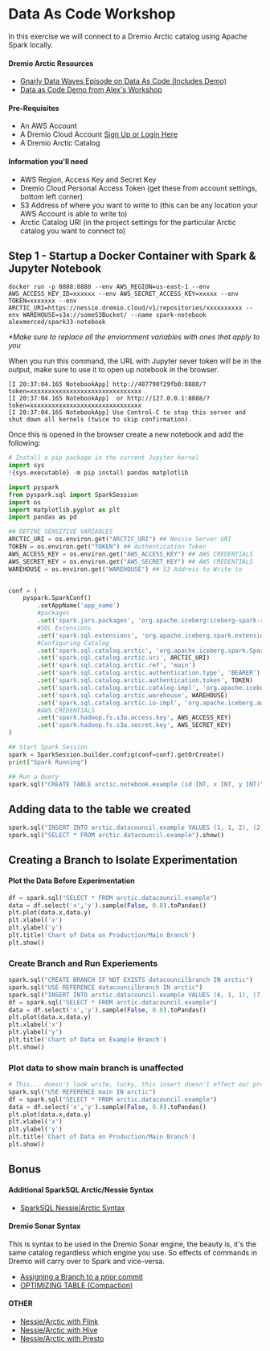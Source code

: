 # Data As Code Workshop

In this exercise we will connect to a Dremio Arctic catalog using Apache Spark locally.

#### Dremio Arctic Resources

- [Gnarly Data Waves Episode on Data As Code (Includes Demo)](https://youtu.be/mMda-BMuQUQ)
- [Data as Code Demo from Alex's Workshop](https://youtu.be/JCpWfsu-liw)

#### Pre-Requisites

- An AWS Account
- A Dremio Cloud Account [Sign Up or Login Here](https://app.dremio.cloud/)
- A Dremio Arctic Catalog 

#### Information you'll need

- AWS Region, Access Key and Secret Key 
- Dremio Cloud Personal Access Token (get these from account settings, bottom left corner)
- S3 Address of where you want to write to (this can be any location your AWS Account is able to write to)
- Arctic Catalog URI (in the project settings for the particular Arctic catalog you want to connect to)

## Step 1 - Startup a Docker Container with Spark & Jupyter Notebook

```
docker run -p 8888:8888 --env AWS_REGION=us-east-1 --env AWS_ACCESS_KEY_ID=xxxxxx --env AWS_SECRET_ACCESS_KEY=xxxxx --env TOKEN=xxxxxxx --env ARCTIC_URI=https://nessie.dremio.cloud/v1/repositories/xxxxxxxxxx --env WAREHOUSE=s3a://someS3Bucket/ --name spark-notebook alexmerced/spark33-notebook
```
_*Make sure to replace all the enviornment variables with ones that apply to you_

When you run this command, the URL with Jupyter sever token will be in the output, make sure to use it to open up notebook in the browser.

```
[I 20:37:04.165 NotebookApp] http://487790f29fb0:8888/?token=xxxxxxxxxxxxxxxxxxxxxxxxxxxxxxx
[I 20:37:04.165 NotebookApp]  or http://127.0.0.1:8888/?token=xxxxxxxxxxxxxxxxxxxxxxxxxxxxxxx
[I 20:37:04.165 NotebookApp] Use Control-C to stop this server and shut down all kernels (twice to skip confirmation).
```

Once this is opened in the browser create a new notebook and add the following:

```py
# Install a pip package in the current Jupyter kernel
import sys
!{sys.executable} -m pip install pandas matplotlib

import pyspark
from pyspark.sql import SparkSession
import os
import matplotlib.pyplot as plt
import pandas as pd

## DEFINE SENSITIVE VARIABLES
ARCTIC_URI = os.environ.get("ARCTIC_URI") ## Nessie Server URI
TOKEN = os.environ.get("TOKEN") ## Authentication Token
AWS_ACCESS_KEY = os.environ.get("AWS_ACCESS_KEY") ## AWS CREDENTIALS
AWS_SECRET_KEY = os.environ.get("AWS_SECRET_KEY") ## AWS CREDENTIALS
WAREHOUSE = os.environ.get("WAREHOUSE") ## S3 Address to Write to


conf = (
    pyspark.SparkConf()
        .setAppName('app_name')
  		#packages
        .set('spark.jars.packages', 'org.apache.iceberg:iceberg-spark-runtime-3.3_2.12:1.0.0,org.projectnessie:nessie-spark-extensions-3.3_2.12:0.44.0,software.amazon.awssdk:bundle:2.17.178,software.amazon.awssdk:url-connection-client:2.17.178')
  		#SQL Extensions
        .set('spark.sql.extensions', 'org.apache.iceberg.spark.extensions.IcebergSparkSessionExtensions,org.projectnessie.spark.extensions.NessieSparkSessionExtensions')
  		#Configuring Catalog
        .set('spark.sql.catalog.arctic', 'org.apache.iceberg.spark.SparkCatalog')
        .set('spark.sql.catalog.arctic.uri', ARCTIC_URI)
        .set('spark.sql.catalog.arctic.ref', 'main')
        .set('spark.sql.catalog.arctic.authentication.type', 'BEARER')
        .set('spark.sql.catalog.arctic.authentication.token', TOKEN)
        .set('spark.sql.catalog.arctic.catalog-impl', 'org.apache.iceberg.nessie.NessieCatalog')
        .set('spark.sql.catalog.arctic.warehouse', WAREHOUSE)
        .set('spark.sql.catalog.arctic.io-impl', 'org.apache.iceberg.aws.s3.S3FileIO')
  		#AWS CREDENTIALS
        .set('spark.hadoop.fs.s3a.access.key', AWS_ACCESS_KEY)
        .set('spark.hadoop.fs.s3a.secret.key', AWS_SECRET_KEY)
)

## Start Spark Session
spark = SparkSession.builder.config(conf=conf).getOrCreate()
print("Spark Running")

## Run a Query
spark.sql("CREATE TABLE arctic.notebook.example (id INT, x INT, y INT)").show()
```

## Adding data to the table we created

```py
spark.sql("INSERT INTO arctic.datacouncil.example VALUES (1, 1, 2), (2, 2, 3), (3, 3, 2), (4, 4, 4), (5, 5, 6)").show()
spark.sql("SELECT * FROM arctic.datacouncil.example").show()
```

## Creating a Branch to Isolate Experimentation

#### Plot the Data Before Experimentation

```py
df = spark.sql("SELECT * FROM arctic.datacouncil.example")
data = df.select('x','y').sample(False, 0.8).toPandas()
plt.plot(data.x,data.y)
plt.xlabel('x')
plt.ylabel('y')
plt.title('Chart of Data on Production/Main Branch')
plt.show()
```

### Create Branch and Run Experiements

```py
spark.sql("CREATE BRANCH IF NOT EXISTS datacouncilbranch IN arctic")
spark.sql("USE REFERENCE datacouncilbranch IN arctic")
spark.sql("INSERT INTO arctic.datacouncil.example VALUES (6, 1, 1), (7, 7, 9), (8, 2, 3), (9, 3, 8), (10, 5, 2)").show()
df = spark.sql("SELECT * FROM arctic.datacouncil.example")
data = df.select('x','y').sample(False, 0.8).toPandas()
plt.plot(data.x,data.y)
plt.xlabel('x')
plt.ylabel('y')
plt.title('Chart of Data on Example Branch')
plt.show()
```

### Plot data to show main branch is unaffected

```py
# This... doesn't look write, lucky, this insert doesn't effect our production branch
spark.sql("USE REFERENCE main IN arctic")
df = spark.sql("SELECT * FROM arctic.datacouncil.example")
data = df.select('x','y').sample(False, 0.8).toPandas()
plt.plot(data.x,data.y)
plt.xlabel('x')
plt.ylabel('y')
plt.title('Chart of Data on Production/Main Branch')
plt.show()
```

## Bonus

#### Additional SparkSQL Arctic/Nessie Syntax
- [SparkSQL Nessie/Arctic Syntax](https://projectnessie.org/tools/sql/)

#### Dremio Sonar Syntax
This is syntax to be used in the Dremio Sonar engine, the beauty is, it's the same catalog regardless which engine you use. So effects of commands in Dremio will carry over to Spark and vice-versa.

- [Assigning a Branch to a prior commit](https://docs.dremio.com/cloud/sql/commands/alter-branch/)
- [OPTIMIZING TABLE (Compaction)](https://docs.dremio.com/cloud/sql/commands/optimize-table/)

#### OTHER
- [Nessie/Arctic with Flink](https://projectnessie.org/tools/iceberg/flink/)
- [Nessie/Arctic with Hive](https://projectnessie.org/tools/iceberg/hive/)
- [Nessie/Arctic with Presto](https://prestodb.io/docs/current/connector/iceberg.html)
